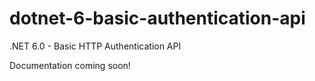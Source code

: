 # dotnet-6-basic-authentication-api

.NET 6.0 - Basic HTTP Authentication API

Documentation coming soon!